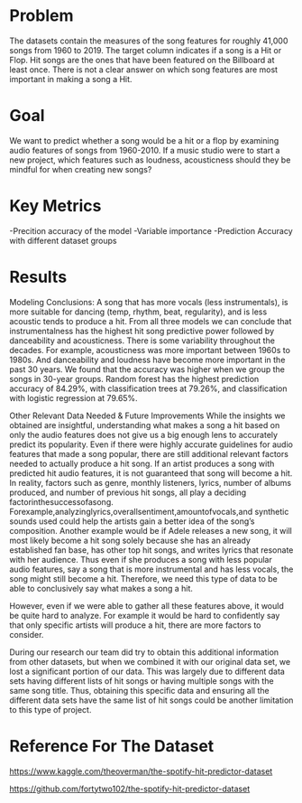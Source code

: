 # Problem
The datasets contain the measures of the song features for roughly 41,000 songs from 1960 to 2019. The target column indicates if a song is a Hit or Flop. Hit songs are the ones that have been featured on the Billboard at least once. There is not a clear answer on which song features are most important in making a song a Hit. 

# Goal
We want to predict whether a song would be a hit or a flop by examining audio features of songs from 1960-2010. If a music studio were to start a new project, which features such as loudness, acousticness should they be mindful for when creating new songs?

# Key Metrics
-Precition accuracy of the model
-Variable importance
-Prediction Accuracy with different dataset groups

# Results
Modeling Conclusions: A song that has more vocals (less instrumentals), is more suitable for dancing (temp, rhythm, beat, regularity), and is less acoustic tends to produce a hit. From all three models we can conclude that instrumentalness has the highest hit song predictive power followed by danceability and acousticness. There is some variability throughout the decades. For example, acousticness was more important between 1960s to 1980s. And danceability and loudness have become more important in the past 30 years. We found that the accuracy was higher when we group the songs in 30-year groups. Random forest has the highest prediction accuracy of 84.29%, with classification trees at 79.26%, and classification with logistic regression at 79.65%.

Other Relevant Data Needed & Future Improvements
While the insights we obtained are insightful, understanding what makes a song a hit based on only the audio features does not give us a big enough lens to accurately predict its popularity. Even if there were highly accurate guidelines for audio features that made a song popular, there are still additional relevant factors needed to actually produce a hit song. If an artist produces a song with predicted hit audio features, it is not guaranteed that song will become a hit. In reality, factors such as genre, monthly listeners, lyrics, number of albums produced, and number of previous hit songs, all play a deciding factorinthesuccessofasong. Forexample,analyzinglyrics,overallsentiment,amountofvocals,and synthetic sounds used could help the artists gain a better idea of the song’s composition. Another example would be if Adele releases a new song, it will most likely become a hit song solely because she has an already established fan base, has other top hit songs, and writes lyrics that resonate with her audience. Thus even if she produces a song with less popular audio features, say a song that is more instrumental and has less vocals, the song might still become a hit. Therefore, we need this type of data to be able to conclusively say what makes a song a hit.

However, even if we were able to gather all these features above, it would be quite hard to analyze. For example it would be hard to confidently say that only specific artists will produce a hit, there are more factors to consider.

During our research our team did try to obtain this additional information from other datasets, but when we combined it with our original data set, we lost a significant portion of our data. This was largely due to different data sets having different lists of hit songs or having multiple songs with the same song title. Thus, obtaining this specific data and ensuring all the different data sets have the same list of hit songs could be another limitation to this type of project.

# Reference For The Dataset
https://www.kaggle.com/theoverman/the-spotify-hit-predictor-dataset

https://github.com/fortytwo102/the-spotify-hit-predictor-dataset

